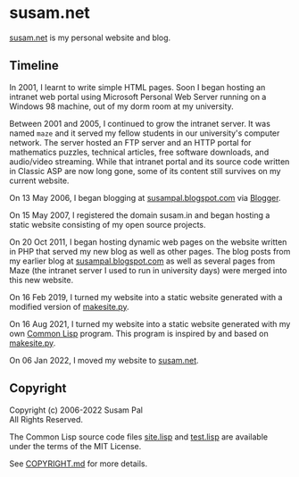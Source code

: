 susam.net
=========

[susam.net][WEBSITE] is my personal website and blog.

[WEBSITE]: https://susam.net/


Timeline
--------

In 2001, I learnt to write simple HTML pages. Soon I began hosting an
intranet web portal using Microsoft Personal Web Server running on a
Windows 98 machine, out of my dorm room at my university.

Between 2001 and 2005, I continued to grow the intranet server. It was
named `maze` and it served my fellow students in our university's
computer network. The server hosted an FTP server and an HTTP portal
for mathematics puzzles, technical articles, free software downloads,
and audio/video streaming. While that intranet portal and its source
code written in Classic ASP are now long gone, some of its content
still survives on my current website.

On 13 May 2006, I began blogging at [susampal.blogspot.com][BP] via
[Blogger][BL].

On 15 May 2007, I registered the domain susam.in and began hosting a
static website consisting of my open source projects.

On 20 Oct 2011, I began hosting dynamic web pages on the website
written in PHP that served my new blog as well as other pages. The
blog posts from my earlier blog at [susampal.blogspot.com][BP] as well
as several pages from Maze (the intranet server I used to run in
university days) were merged into this new website.

On 16 Feb 2019, I turned my website into a static website generated
with a modified version of [makesite.py][PYCODE].

On 16 Aug 2021, I turned my website into a static website generated
with my own [Common Lisp][CLCODE] program. This program is inspired by
and based on [makesite.py][PYCODE].

On 06 Jan 2022, I moved my website to [susam.net][WEBSITE].

[BP]: https://susampal.blogspot.com/
[BL]: https://www.blogger.com/
[SI]: https://susam.in/
[PYCODE]: https://github.com/sunainapai/makesite
[CLCODE]: site.lisp


Copyright
---------

Copyright (c) 2006-2022 Susam Pal\
All Rights Reserved.

The Common Lisp source code files [site.lisp](site.lisp) and
[test.lisp](test.lisp) are available under the terms of the MIT
License.

See [COPYRIGHT.md](COPYRIGHT.md) for more details.
